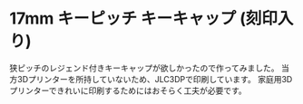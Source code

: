 # 17mm キーピッチ キーキャップ (刻印入り)
狭ピッチのレジェンド付きキーキャップが欲しかったので作ってみました。
当方3Dプリンターを所持していないため、JLC3DPで印刷しています。
家庭用3Dプリンターできれいに印刷するためにはおそらく工夫が必要です。
